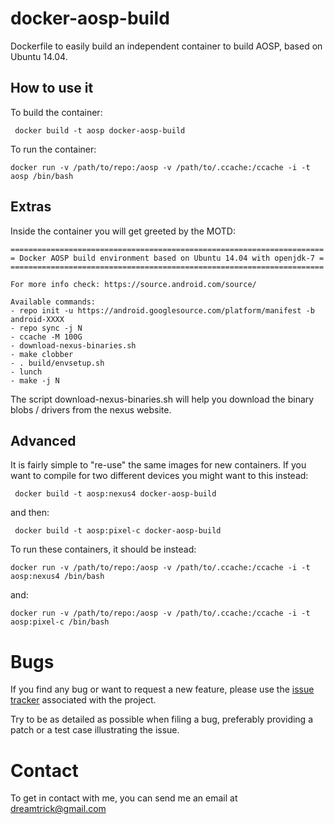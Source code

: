 docker-aosp-build
=================

Dockerfile to easily build an independent container to build AOSP, based on Ubuntu 14.04.

How to use it
-------------

To build the container:

     docker build -t aosp docker-aosp-build

To run the container:

    docker run -v /path/to/repo:/aosp -v /path/to/.ccache:/ccache -i -t aosp /bin/bash


Extras
------
Inside the container you will get greeted by the MOTD:

    ======================================================================
    = Docker AOSP build environment based on Ubuntu 14.04 with openjdk-7 =
    ======================================================================

    For more info check: https://source.android.com/source/

    Available commands:
    - repo init -u https://android.googlesource.com/platform/manifest -b android-XXXX
    - repo sync -j N
    - ccache -M 100G
    - download-nexus-binaries.sh
    - make clobber
    - . build/envsetup.sh
    - lunch
    - make -j N

The script download-nexus-binaries.sh will help you download the binary blobs / drivers from the nexus website.

Advanced
--------

It is fairly simple to "re-use" the same images for new containers.
If you want to compile for two different devices you might want to this instead:

     docker build -t aosp:nexus4 docker-aosp-build

and then:

     docker build -t aosp:pixel-c docker-aosp-build

To run these containers, it should be instead:

    docker run -v /path/to/repo:/aosp -v /path/to/.ccache:/ccache -i -t aosp:nexus4 /bin/bash

and:

    docker run -v /path/to/repo:/aosp -v /path/to/.ccache:/ccache -i -t aosp:pixel-c /bin/bash



Bugs
====
If you find any bug or want to request a new feature, please use
the [issue tracker](https://github.com/Fenisu/docker-aosp-build/issues)
associated with the project.

Try to be as detailed as possible when filing a bug, preferably providing a
patch or a test case illustrating the issue.

Contact
=======
To get in contact with me, you can send me an email at
dreamtrick@gmail.com

